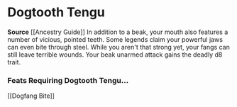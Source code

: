 ﻿---
id: '111'
name: Dogtooth Tengu
rarity: Common
source: '[[DATABASE/source/Ancestry Guide|Ancestry Guide]]'
trait: null
type: Heritage

---
# Dogtooth Tengu

**Source** [[Ancestry Guide]] 
In addition to a beak, your mouth also features a number of vicious, pointed teeth. Some legends claim your powerful jaws can even bite through steel. While you aren't that strong yet, your fangs can still leave terrible wounds. Your beak unarmed attack gains the deadly d8 trait.

### Feats Requiring Dogtooth Tengu...

[[Dogfang Bite]]